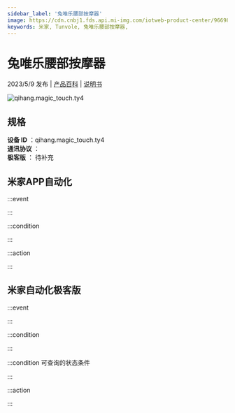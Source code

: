 ```yaml
---
sidebar_label: '兔唯乐腰部按摩器'
image: https://cdn.cnbj1.fds.api.mi-img.com/iotweb-product-center/96698ff00efcb10bb308be6bdd21651c_1682497312430.png?GalaxyAccessKeyId=AKVGLQWBOVIRQ3XLEW&Expires=9223372036854775807&Signature=IBVFaLg1Lv/kZlPFvJCP5FqIBK8=
keywords: 米家, Tunvole, 兔唯乐腰部按摩器, 
---
```

# 兔唯乐腰部按摩器

2023/5/9 发布 | [产品百科](https://home.mi.com/webapp/content/baike/product/index.html?model=qihang.magic_touch.ty4/) | [说明书](https://home.mi.com/views/introduction.html?model=qihang.magic_touch.ty4&region=cn)

![qihang.magic_touch.ty4](https://cdn.cnbj1.fds.api.mi-img.com/iotweb-product-center/96698ff00efcb10bb308be6bdd21651c_1682497312430.png?GalaxyAccessKeyId=AKVGLQWBOVIRQ3XLEW&Expires=9223372036854775807&Signature=IBVFaLg1Lv/kZlPFvJCP5FqIBK8=)

## 规格  
> 
**设备 ID** ：qihang.magic_touch.ty4  
**通讯协议** ：  
**极客版**  ： 待补充 


## 米家APP自动化  

:::event  

:::

:::condition  

:::

:::action   

:::

## 米家自动化极客版  

:::event  

:::

:::condition  

:::

:::condition 可查询的状态条件  

:::

:::action  

:::

        
